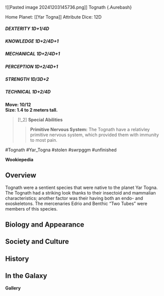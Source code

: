 ![[Pasted image 20241203145736.png]]
 Tognath {.Aurebash}

Home Planet: [[Yar Togna]]
Attribute Dice: 12D  
##### DEXTERITY 1D+1/4D  
##### KNOWLEDGE 1D+2/4D+1  
##### MECHANICAL 1D+2/4D+1  
##### PERCEPTION 1D+2/4D+1  
##### STRENGTH 1D/3D+2  
##### TECHNICAL 1D+2/4D
**Move: 10/12**  
**Size: 1.4 to 2 meters tall.**

> [!_2] 
> **Special Abilities**  
> > **Primitive Nervous System:** The Tognath have a relativley primitive nervous system, which provided them with immunity to most pain.
> 


#Tognath  #Yar_Togna
#stolen #swrpggm #unfinished

**Wookiepedia**

## Overview

Tognath were a sentient species that were native to the planet Yar Togna. The Tognath had a striking look thanks to their insectoid and mammalian characteristics; another factor was their having both an endo- and exoskeletons. The mercenaries Edrio and Benthic “Two Tubes” were members of this species.

## Biology and Appearance



## Society and Culture



## History



## In the Galaxy




**Gallery**